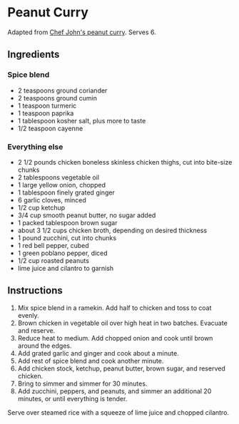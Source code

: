 # Peanut Curry

Adapted from [Chef John's peanut curry](http://foodwishes.blogspot.com/2015/09/peanut-curry-chicken-check-please.html). Serves 6.

## Ingredients

### Spice blend

- 2 teaspoons ground coriander
- 2 teaspoons ground cumin
- 1 teaspoon turmeric
- 1 teaspoon paprika
- 1 tablespoon kosher salt, plus more to taste
- 1/2 teaspoon cayenne

### Everything else

- 2 1/2 pounds chicken boneless skinless chicken thighs, cut into bite-size chunks
- 2 tablespoons vegetable oil
- 1 large yellow onion, chopped
- 1 tablespoon finely grated ginger
- 6 garlic cloves, minced
- 1/2 cup ketchup 
- 3/4 cup smooth peanut butter, no sugar added
- 1 packed tablespoon brown sugar 
- about 3 1/2 cups chicken broth, depending on desired thickness 
- 1 pound zucchini, cut into chunks 
- 1 red bell pepper, cubed 
- 1 green poblano pepper, diced 
- 1/2 cup roasted peanuts 
- lime juice and cilantro to garnish 

## Instructions

1. Mix spice blend in a ramekin. Add half to chicken and toss to coat evenly.
2. Brown chicken in vegetable oil over high heat in two batches. Evacuate and reserve.
3. Reduce heat to medium. Add chopped onion and cook until brown around the edges.
4. Add grated garlic and ginger and cook about a minute.
5. Add rest of spice blend and cook another minute.
6. Add chicken stock, ketchup, peanut butter, brown sugar, and reserved chicken.
7. Bring to simmer and simmer for 30 minutes.
8. Add zucchini, peppers, and peanuts, and simmer an additional 20 minutes, or until everything is tender.

Serve over steamed rice with a squeeze of lime juice and chopped cilantro.